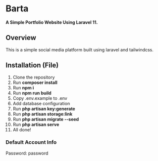 # Barta

**A Simple Portfolio Website Using Laravel 11.**

## Overview
This is a simple social media platform built using laravel and tailwindcss.

## Installation (File)
1. Clone the repository
2. Run **composer install**
3. Run **npm i**
4. Run **npm run build**
5. Copy .env.example to .env
6. Add database configuration
7. Run **php artisan key:generate**
8. Run **php artisan storage:link**
9. Run **php artisan migrate --seed**
10. Run **php artisan serve**
11. All done!

### Default Account Info
Password: password